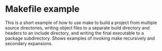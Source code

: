 # Makefile example

This is a short example of how to use make to build a project from multiple source directories,
writing object files to a separate build directory and headers to an include directory,
and writing the final executable to a package subdirectory.  Shows examples of invoking
make recursively and secondary expansions.
